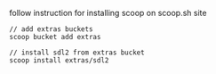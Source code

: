 follow instruction for installing scoop on scoop.sh site

```
// add extras buckets
scoop bucket add extras
```

```
// install sdl2 from extras bucket
scoop install extras/sdl2
```
